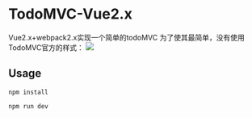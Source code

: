 # TodoMVC-Vue2.x
Vue2.x+webpack2.x实现一个简单的todoMVC
为了使其最简单，没有使用TodoMVC官方的样式：
![](http://ww1.sinaimg.cn/large/71d81503jw1fah74wypltj2077095jrw.jpg)
## Usage
```javascrit
npm install
```
```javascrit
npm run dev
```

